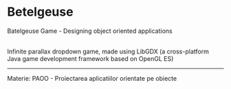 # Betelgeuse
Batelgeuse Game - Designing object oriented applications <br /><br />

Infinite parallax dropdown game, made using LibGDX (a cross-platform Java game development framework based on OpenGL ES)

---

Materie: PAOO - Proiectarea aplicatiilor orientate pe obiecte
